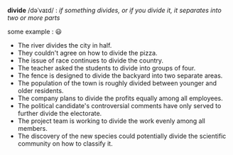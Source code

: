 **divide** /dəˈvaɪd/ :  *if something divides, or if you divide it, it separates into two or more parts*

some example : :smiley:
- The river divides the city in half.
- They couldn't agree on how to divide the pizza.
- The issue of race continues to divide the country.
- The teacher asked the students to divide into groups of four.
- The fence is designed to divide the backyard into two separate areas.
- The population of the town is roughly divided between younger and older residents.
- The company plans to divide the profits equally among all employees.
- The political candidate's controversial comments have only served to further divide the electorate.
- The project team is working to divide the work evenly among all members.
- The discovery of the new species could potentially divide the scientific community on how to classify it.
